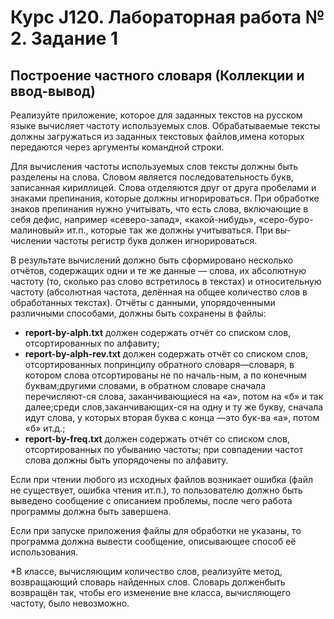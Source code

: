 # Курс J120. Лабораторная работа № 2. Задание 1
## Построение частного словаря (Коллекции и ввод-вывод)
Реализуйте приложение, которое для заданных текстов на русском языке вычисляет частоту используемых слов. Обрабатываемые тексты должны загружаться из заданных текстовых файлов,имена которых передаются через аргументы командной строки.

Для вычисления частоты используемых слов тексты должны быть разделены на слова. Словом является последовательность букв, записанная кириллицей. Слова отделяются друг от друга пробелами и знаками препинания, которые должны игнорироваться. При обработке знаков препинания нужно учитывать, что есть слова, включающие в себя дефис, например «северо-запад», «какой-нибудь», «серо-буро-малиновый» ит.п., которые так же должны учитываться. При вы-числении частоты регистр букв должен игнорироваться.

В результате вычислений должно быть сформировано несколько отчётов, содержащих одни и те же данные — слова, их абсолютную частоту (то, сколько раз слово встретилось в текстах) и относительную частоту (абсолютная частота, делённая на общее количество слов в обработанных текстах). Отчёты с данными, упорядоченными различными способами, должны быть сохранены в файлы:
* **report-by-alph.txt** должен содержать отчёт со списком слов, отсортированных по алфавиту;
* **report-by-alph-rev.txt** должен содержать отчёт со списком слов, отсортированных попринципу обратного словаря—словаря, в котором слова отсортированы не по началь-ным, а по конечным буквам;другими словами, в обратном словаре сначала перечисляют-ся слова, заканчивающиеся на «а», потом на «б» и так далее;среди слов,заканчивающих-ся на одну и ту же букву, сначала идут слова, у которых вторая буква с конца —это бук-ва «а», потом «б» ит.д.;
* **report-by-freq.txt** должен содержать отчёт со списком слов, отсортированных по убыванию частоты; при совпадении частот слова должны быть упорядочены по алфавиту.
<p>
Если при чтении любого из исходных файлов возникает ошибка (файл не существует, ошибка чтения ит.п.), то пользователю должно быть выведено сообщение с описанием проблемы, после чего работа программы должна быть завершена.
<p>
Если при запуске приложения файлы для обработки не указаны, то программа должна вывести сообщение, описывающее способ её использования.
<p>
*В классе, вычисляющим количество слов, реализуйте метод, возвращающий словарь найденных слов. Словарь долженбыть возвращён так, чтобы его изменение вне класса, вычисляющего частоту, было невозможно.